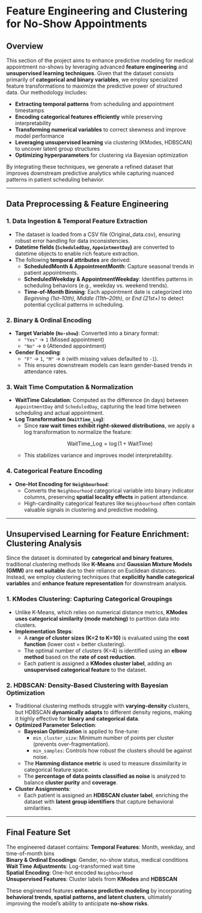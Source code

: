 # **Feature Engineering and Clustering for No-Show Appointments**

## **Overview**

This section of the project aims to enhance predictive modeling for medical appointment no-shows by leveraging advanced **feature engineering** and **unsupervised learning techniques**. Given that the dataset consists primarily of **categorical and binary variables**, we employ specialized feature transformations to maximize the predictive power of structured data. Our methodology includes:

- **Extracting temporal patterns** from scheduling and appointment timestamps
- **Encoding categorical features efficiently** while preserving interpretability
- **Transforming numerical variables** to correct skewness and improve model performance
- **Leveraging unsupervised learning** via clustering (KModes, HDBSCAN) to uncover latent group structures
- **Optimizing hyperparameters** for clustering via Bayesian optimization

By integrating these techniques, we generate a refined dataset that improves downstream predictive analytics while capturing nuanced patterns in patient scheduling behavior.

---

## **Data Preprocessing & Feature Engineering**

### **1. Data Ingestion & Temporal Feature Extraction**
- The dataset is loaded from a CSV file (Original_data.csv), ensuring robust error handling for data inconsistencies.
- **Datetime fields (`ScheduledDay`, `AppointmentDay`)** are converted to datetime objects to enable rich feature extraction.
- The following **temporal attributes** are derived:
  - **ScheduledMonth & AppointmentMonth**: Capture seasonal trends in patient appointments.
  - **ScheduledWeekday & AppointmentWeekday**: Identifies patterns in scheduling behaviors (e.g., weekday vs. weekend trends).
  - **Time-of-Month Binning**: Each appointment date is categorized into *Beginning (1st–10th)*, *Middle (11th–20th)*, or *End (21st+)* to detect potential cyclical patterns in scheduling.

### **2. Binary & Ordinal Encoding**
- **Target Variable (`No-show`)**: Converted into a binary format:
  - `"Yes"` → `1` (Missed appointment)
  - `"No"` → `0` (Attended appointment)
- **Gender Encoding**:
  - `"F"` → `1`, `"M"` → `0` (with missing values defaulted to `-1`).
  - This ensures downstream models can learn gender-based trends in attendance rates.

### **3. Wait Time Computation & Normalization**
- **WaitTime Calculation**: Computed as the difference (in days) between `AppointmentDay` and `ScheduledDay`, capturing the lead time between scheduling and actual appointment.
- **Log Transformation (`WaitTime_Log`)**:
  - Since **raw wait times exhibit right-skewed distributions**, we apply a log transformation to normalize the feature:
    ```math
    \text{WaitTime\_Log} = \log(1 + \text{WaitTime})
    ```
  - This stabilizes variance and improves model interpretability.

### **4. Categorical Feature Encoding**
- **One-Hot Encoding for `Neighbourhood`**:
  - Converts the `Neighbourhood` categorical variable into binary indicator columns, preserving **spatial locality effects** in patient attendance.
  - High-cardinality categorical features like `Neighbourhood` often contain valuable signals in clustering and predictive modeling.

---

## **Unsupervised Learning for Feature Enrichment: Clustering Analysis**

Since the dataset is dominated by **categorical and binary features**, traditional clustering methods like **K-Means** and **Gaussian Mixture Models (GMM)** are **not suitable** due to their reliance on Euclidean distances. Instead, we employ clustering techniques that **explicitly handle categorical variables** and **enhance feature representation** for downstream analysis.

### **1. KModes Clustering: Capturing Categorical Groupings**
- Unlike K-Means, which relies on numerical distance metrics, **KModes uses categorical similarity (mode matching)** to partition data into clusters.
- **Implementation Steps**:
  - A **range of cluster sizes (K=2 to K=10)** is evaluated using the **cost function** (lower cost = better clustering).
  - The optimal number of clusters (K=4) is identified using an **elbow method** based on the **rate of cost reduction**.
  - Each patient is assigned a **KModes cluster label**, adding an **unsupervised categorical feature** to the dataset.

### **2. HDBSCAN: Density-Based Clustering with Bayesian Optimization**
- Traditional clustering methods struggle with **varying-density** clusters, but HDBSCAN **dynamically adapts** to different density regions, making it highly effective for **binary and categorical data**.
- **Optimized Parameter Selection**:
  - **Bayesian Optimization** is applied to fine-tune:
    - `min_cluster_size`: Minimum number of points per cluster (prevents over-fragmentation).
    - `min_samples`: Controls how robust the clusters should be against noise.
  - The **Hamming distance metric** is used to measure dissimilarity in categorical feature space.
  - The **percentage of data points classified as noise** is analyzed to balance **cluster purity** and **coverage**.
- **Cluster Assignments**:
  - Each patient is assigned an **HDBSCAN cluster label**, enriching the dataset with **latent group identifiers** that capture behavioral similarities.

---

## **Final Feature Set**
The engineered dataset contains:
**Temporal Features**: Month, weekday, and time-of-month bins  
**Binary & Ordinal Encodings**: Gender, no-show status, medical conditions  
**Wait Time Adjustments**: Log-transformed wait time  
**Spatial Encoding**: One-hot encoded `Neighbourhood`  
**Unsupervised Features**: Cluster labels from **KModes** and **HDBSCAN**

These engineered features **enhance predictive modeling** by incorporating **behavioral trends, spatial patterns, and latent clusters**, ultimately improving the model’s ability to anticipate **no-show risks**.
